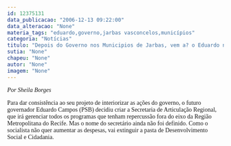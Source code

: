 ```yaml
---
id: 12375131
data_publicacao: "2006-12-13 09:22:00"
data_alteracao: "None"
materia_tags: "eduardo,governo,jarbas vasconcelos,municípios"
categoria: "Notícias"
titulo: "Depois do Governo nos Municipios de Jarbas, vem a? o Eduardo nos Munic?pios"
sutia: "None"
chapeu: "None"
autor: "None"
imagem: "None"
---
```

<p><P><I><FONT face=Verdana>Por Sheila Borges </FONT></P></I></p>
<p><P><FONT face=Verdana>Para dar consistência ao seu projeto de interiorizar as ações do governo, o futuro governador Eduardo Campos (PSB) decidiu criar a Secretaria de Articulação Regional, que irá gerenciar todos os programas que tenham repercussão fora do eixo da Região Metropolitana do Recife. Mas o nome do secretário ainda não foi definido. Como o socialista não quer aumentar as despesas, vai extinguir a pasta de Desenvolvimento Social e Cidadania.</FONT></P> </p>
